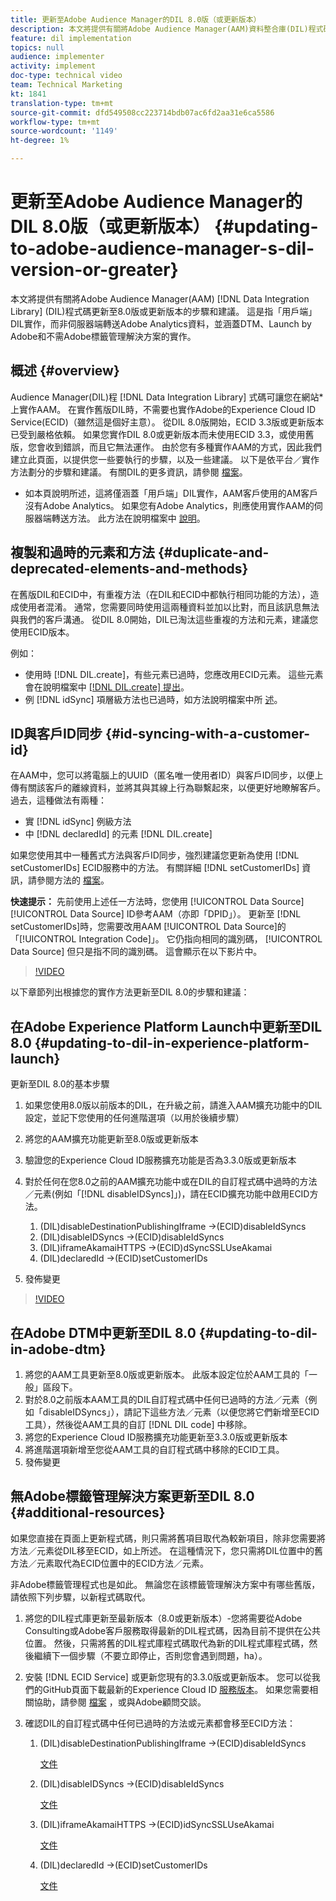 ```yaml
---
title: 更新至Adobe Audience Manager的DIL 8.0版（或更新版本）
description: 本文將提供有關將Adobe Audience Manager(AAM)資料整合庫(DIL)程式碼更新至8.0版或更新版本的步驟和建議。 這是指「用戶端」DIL實作，而非伺服器端轉送Adobe Analytics資料，並涵蓋DTM、Launch by Adobe和不需Adobe標籤管理解決方案的實作。
feature: dil implementation
topics: null
audience: implementer
activity: implement
doc-type: technical video
team: Technical Marketing
kt: 1841
translation-type: tm+mt
source-git-commit: dfd549508cc223714bdb07ac6fd2aa31e6ca5586
workflow-type: tm+mt
source-wordcount: '1149'
ht-degree: 1%

---
```



# 更新至Adobe Audience Manager的DIL 8.0版（或更新版本） {#updating-to-adobe-audience-manager-s-dil-version-or-greater}

本文將提供有關將Adobe Audience Manager(AAM) [!DNL Data Integration Library] (DIL)程式碼更新至8.0版或更新版本的步驟和建議。 這是指「用戶端」DIL實作，而非伺服器端轉送Adobe Analytics資料，並涵蓋DTM、Launch by Adobe和不需Adobe標籤管理解決方案的實作。

## 概述 {#overview}

Audience Manager(DIL)程 [!DNL Data Integration Library] 式碼可讓您在網站*上實作AAM。 在實作舊版DIL時，不需要也實作Adobe的Experience Cloud ID Service(ECID)（雖然這是個好主意）。 從DIL 8.0版開始，ECID 3.3版或更新版本已受到嚴格依賴。 如果您實作DIL 8.0或更新版本而未使用ECID 3.3，或使用舊版，您會收到錯誤，而且它無法運作。 由於您有多種實作AAM的方式，因此我們建立此頁面，以提供您一些要執行的步驟，以及一些建議。 以下是依平台／實作方法劃分的步驟和建議。 有關DIL的更多資訊，請參閱 [檔案](https://marketing.adobe.com/resources/help/en_US/aam/c_dil.html)。

* 如本頁說明所述，這將僅涵蓋「用戶端」DIL實作，AAM客戶使用的AM客戶沒有Adobe Analytics。 如果您有Adobe Analytics，則應使用實作AAM的伺服器端轉送方法。 此方法在說明檔案中 [說明](https://marketing.adobe.com/resources/help/en_US/reference/ssf.html)。

## 複製和過時的元素和方法 {#duplicate-and-deprecated-elements-and-methods}

在舊版DIL和ECID中，有重複方法（在DIL和ECID中都執行相同功能的方法），造成使用者混淆。 通常，您需要同時使用這兩種資料並加以比對，而且該訊息無法與我們的客戶溝通。 從DIL 8.0開始，DIL已淘汰這些重複的方法和元素，建議您使用ECID版本。

例如：

* 使用時 [!DNL DIL.create]，有些元素已過時，您應改用ECID元素。 這些元素會在說明檔案中 [[!DNL DIL.create] 提出](https://marketing.adobe.com/resources/help/en_US/aam/r_dil_create.html)。
* 例 [!DNL idSync] 項層級方法也已過時，如方法說明檔案中所 [述](https://marketing.adobe.com/resources/help/en_US/aam/r_dil_idsync.html)。

## ID與客戶ID同步 {#id-syncing-with-a-customer-id}

在AAM中，您可以將電腦上的UUID（匿名唯一使用者ID）與客戶ID同步，以便上傳有關該客戶的離線資料，並將其與其線上行為聯繫起來，以便更好地瞭解客戶。 過去，這種做法有兩種：

* 實 [!DNL idSync] 例級方法
* 中 [!DNL declaredId] 的元素 [!DNL DIL.create]

如果您使用其中一種舊式方法與客戶ID同步，強烈建議您更新為使用 [!DNL setCustomerIDs] ECID服務中的方法。 有關詳細 [!DNL setCustomerIDs] 資訊，請參閱方法的 [檔案](https://marketing.adobe.com/resources/help/en_US/mcvid/mcvid_setcustomerids.html)。

**快速提示：** 先前使用上述任一方法時，您使用 [!UICONTROL Data Source][!UICONTROL Data Source] ID參考AAM（亦即「DPID」）。 更新至 [!DNL setCustomerIDs]時，您需要改用AAM [!UICONTROL Data Source]的「[!UICONTROL Integration Code]」。 它仍指向相同的識別碼， [!UICONTROL Data Source] 但只是指不同的識別碼。 這會顯示在以下影片中。

>[!VIDEO](https://video.tv.adobe.com/v/23873/?quality=12)

以下章節列出根據您的實作方法更新至DIL 8.0的步驟和建議：

## 在Adobe Experience Platform Launch中更新至DIL 8.0 {#updating-to-dil-in-experience-platform-launch}

更新至DIL 8.0的基本步驟

1. 如果您使用8.0版以前版本的DIL，在升級之前，請進入AAM擴充功能中的DIL設定，並記下您使用的任何進階選項（以用於後續步驟）
1. 將您的AAM擴充功能更新至8.0版或更新版本
1. 驗證您的Experience Cloud ID服務擴充功能是否為3.3.0版或更新版本
1. 對於任何在您8.0之前的AAM擴充功能中或在DIL的自訂程式碼中過時的方法／元素(例如「[!DNL disableIDSyncs]」)，請在ECID擴充功能中啟用ECID方法。

   1. (DIL)disableDestinationPublishingIframe ->(ECID)disableIdSyncs
   1. (DIL)disableIDSyncs ->(ECID)disableIdSyncs
   1. (DIL)iframeAkamaiHTTPS ->(ECID)dSyncSSLUseAkamai
   1. (DIL)declaredId ->(ECID)setCustomerIDs

1. 發佈變更

>[!VIDEO](https://video.tv.adobe.com/v/23874/?quality=12)

## 在Adobe DTM中更新至DIL 8.0 {#updating-to-dil-in-adobe-dtm}

1. 將您的AAM工具更新至8.0版或更新版本。 此版本設定位於AAM工具的「一般」區段下。
1. 對於8.0之前版本AAM工具的DIL自訂程式碼中任何已過時的方法／元素（例如「disableIDSyncs」），請記下這些方法／元素（以便您將它們新增至ECID工具），然後從AAM工具的自訂 [!DNL DIL code] 中移除。
1. 將您的Experience Cloud ID服務擴充功能更新至3.3.0版或更新版本
1. 將進階選項新增至您從AAM工具的自訂程式碼中移除的ECID工具。
1. 發佈變更

## 無Adobe標籤管理解決方案更新至DIL 8.0 {#additional-resources}

如果您直接在頁面上更新程式碼，則只需將舊項目取代為較新項目，除非您需要將方法／元素從DIL移至ECID，如上所述。 在這種情況下，您只需將DIL位置中的舊方法／元素取代為ECID位置中的ECID方法／元素。

非Adobe標籤管理程式也是如此。 無論您在該標籤管理解決方案中有哪些舊版，請依照下列步驟，以新程式碼取代。

1. 將您的DIL程式庫更新至最新版本（8.0或更新版本）-您將需要從Adobe Consulting或Adobe客戶服務取得最新的DIL程式碼，因為目前不提供在公共位置。 然後，只需將舊的DIL程式庫程式碼取代為新的DIL程式庫程式碼，然後繼續下一個步驟（不要立即停止，否則您會遇到問題，ha）。
1. 安裝 [!DNL ECID Service] 或更新您現有的3.3.0版或更新版本。 您可以從我們的GitHub頁面下載最新的Experience Cloud ID [服務版本](https://github.com/Adobe-Marketing-Cloud/id-service/releases)。 如果您需要相關協助，請參閱 [檔案](https://marketing.adobe.com/resources/help/en_US/mcvid/) ，或與Adobe顧問交談。

1. 確認DIL的自訂程式碼中任何已過時的方法或元素都會移至ECID方法：

   1. (DIL)disableDestinationPublishingIframe ->(ECID)disableIdSyncs

      [文件](https://marketing.adobe.com/resources/help/en_US/mcvid/mcvid-disableidsync.html)

   1. (DIL)disableIDSyncs ->(ECID)disableIdSyncs

      [文件](https://marketing.adobe.com/resources/help/en_US/mcvid/mcvid-disableidsync.html)

   1. (DIL)iframeAkamaiHTTPS ->(ECID)idSyncSSLUseAkamai

      [文件](https://marketing.adobe.com/resources/help/en_US/aam/r_dil_create.html)

   1. (DIL)declaredId ->(ECID)setCustomerIDs

      [文件](https://marketing.adobe.com/resources/help/en_US/mcvid/mcvid_setcustomerids.html)